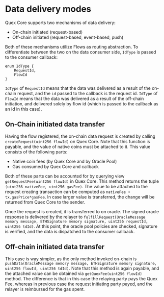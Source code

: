 # Data delivery modes

Quex Core supports two mechanisms of data delivery:
+ On-chain initiated (request-based)
+ Off-chain initiated (request-based, event-based, push)

Both of these mechanisms utilize Flows as routing abstraction. To differentiate between the two on the data consumer
side, `IdType` is passed to the consumer callback:

```solidity
enum IdType {
    RequestId,
    FlowId
}
```

`IdType` of `RequestId` means that the data was delivered as a result of the on-chain request, and the `id` passed to
the callback is the request id. `IdType` of `FlowId` means that the data was delivered as a result of the off-chain
initiation, and delivered solely by flow id (which is passed to the callback as an id in this case).

## On-Chain initiated data transfer

Having the flow registered, the on-chain data request is created by calling `createRequest(uint256 flowId)` on Quex
Core. Note that this function is payable, and the value of native coins must be attached to it. This value consists of
the following parts:
+ Native coin fees (by Quex Core and by Oracle Pool)
+ Gas consumed by Quex Core and callback

Both of these parts can be accounted for by querying view `getRequestFee(uint256 flowId)` in Quex Core. This method
returns the tuple `(uint256 nativeFee, uint256 gasFee)`. The value to be attached to the request creating transaction
can be computed as `nativeFee + tx.gasPrice*gasFee`. In case larger value is transferred, the change will be returned
from Quex Core to the sender.

Once the request is created, it is transferred to on oracle. The signed oracle response is delivered by the relayer to
`fulfillRequest(OracleMessage memory message, ETHSignature memory signature, uint256 requestId, uint256 tdId)`. At this
point, the oracle pool policies are checked, signature is verified, and the data is dispatched to the consumer callback.

## Off-chain initiated data transfer

This case is way simpler, as the only method invoked on-chain is `pushData(OracleMessage memory message, ETHSignature
memory signature, uint256 flowId, uint256 tdId)`. Note that this method is again payable, and the attached value can be
obtained via `getQuexFee(uint256 flowId)` method. The difference is that in this case the relaying party pays the Quex
Fee, whereas in previous case the request initiating party payed, and the relayer is reimbursed for the gas spent.

